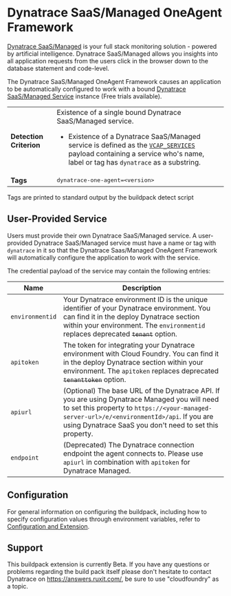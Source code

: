 # Dynatrace SaaS/Managed OneAgent Framework
[Dynatrace SaaS/Managed](http://www.dynatrace.com/cloud-foundry/) is your full stack monitoring solution - powered by artificial intelligence. Dynatrace SaaS/Managed allows you insights into all application requests from the users click in the browser down to the database statement and code-level.

The Dynatrace SaaS/Managed OneAgent Framework causes an application to be automatically configured to work with a bound [Dynatrace SaaS/Managed Service][] instance (Free trials available).

<table>
  <tr>
    <td><strong>Detection Criterion</strong></td><td>Existence of a single bound Dynatrace SaaS/Managed service.
      <ul>
        <li>Existence of a Dynatrace SaaS/Managed service is defined as the <a href="http://docs.cloudfoundry.org/devguide/deploy-apps/environment-variable.html#VCAP-SERVICES"><code>VCAP_SERVICES</code></a> payload containing a service who's name, label or tag has <code>dynatrace</code> as a substring.</li>
      </ul>
    </td>
  </tr>
  <tr>
    <td><strong>Tags</strong></td>
    <td><tt>dynatrace-one-agent=&lt;version&gt;</tt></td>
  </tr>
</table>
Tags are printed to standard output by the buildpack detect script

## User-Provided Service
Users must provide their own Dynatrace SaaS/Managed service. A user-provided Dynatrace SaaS/Managed service must have a name or tag with `dynatrace` in it so that the Dynatrace Saas/Managed OneAgent Framework will automatically configure the application to work with the service.

The credential payload of the service may contain the following entries:

| Name | Description
| ---- | -----------
| `environmentid` | Your Dynatrace environment ID is the unique identifier of your Dynatrace environment. You can find it in the deploy Dynatrace section within your environment. The `environmentid` replaces deprecated ~~`tenant`~~ option.
| `apitoken` | The token for integrating your Dynatrace environment with Cloud Foundry. You can find it in the deploy Dynatrace section within your environment. The `apitoken` replaces deprecated ~~`tenanttoken`~~ option.
| `apiurl` | (Optional) The base URL of the Dynatrace API. If you are using Dynatrace Managed you will need to set this property to `https://<your-managed-server-url>/e/<environmentId>/api`. If you are using Dynatrace SaaS you don't need to set this property.
| `endpoint`  | (Deprecated) The Dynatrace connection endpoint the agent connects to. Please use `apiurl` in combination with `apitoken` for Dynatrace Managed.

## Configuration
For general information on configuring the buildpack, including how to specify configuration values through environment variables, refer to [Configuration and Extension][].

## Support
This buildpack extension is currently Beta. If you have any questions or problems regarding the build pack itself please don't hesitate to contact Dynatrace on https://answers.ruxit.com/, be sure to use "cloudfoundry" as a topic.

[Configuration and Extension]: ../README.md#configuration-and-extension
[Dynatrace SaaS/Managed Service]: http://www.dynatrace.com/cloud-foundry/
